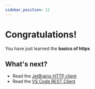```yaml
---
sidebar_position: 12
---
```


# Congratulations!

You have just learned the **basics of httpx**

## What's next?

- Read the [JetBrains HTTP client](https://www.jetbrains.com/help/idea/http-client-in-product-code-editor.html)
- Read the [VS Code REST Client](https://marketplace.visualstudio.com/items?itemName=humao.rest-client)
